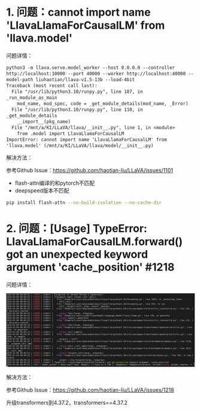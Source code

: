 # 1. 问题：cannot import name 'LlavaLlamaForCausalLM' from 'llava.model'

问题详情：

```
python3 -m llava.serve.model_worker --host 0.0.0.0 --controller http://localhost:10000 --port 40000 --worker http://localhost:40000 --model-path liuhaotian/llava-v1.5-13b --load-4bit
Traceback (most recent call last):
  File "/usr/lib/python3.10/runpy.py", line 187, in _run_module_as_main
    mod_name, mod_spec, code = _get_module_details(mod_name, _Error)
  File "/usr/lib/python3.10/runpy.py", line 110, in _get_module_details
    __import__(pkg_name)
  File "/mnt/a/KI/LLaVA/llava/__init__.py", line 1, in <module>
    from .model import LlavaLlamaForCausalLM
ImportError: cannot import name 'LlavaLlamaForCausalLM' from 'llava.model' (/mnt/a/KI/LLaVA/llava/model/__init__.py)
```

解决方法：

参考Github Issue：https://github.com/haotian-liu/LLaVA/issues/1101

- flash-attn编译的和pytorch不匹配
- deepspeed版本不匹配

```bash
pip install flash-attn --no-build-isolation --no-cache-dir
```

# 2. 问题：[Usage] TypeError: LlavaLlamaForCausalLM.forward() got an unexpected keyword argument 'cache_position' #1218

问题详情：

![](.03_问题_images/问题详情.png)

解决方法：

参考Github Issue：https://github.com/haotian-liu/LLaVA/issues/1218

升级transformers到4.37.2，transformers==4.37.2